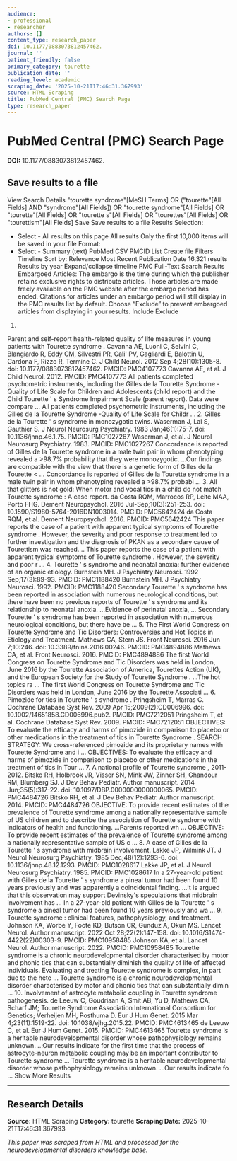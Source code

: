 ```yaml
---
audience:
- professional
- researcher
authors: []
content_type: research_paper
doi: 10.1177/0883073812457462.
journal: ''
patient_friendly: false
primary_category: tourette
publication_date: ''
reading_level: academic
scraping_date: '2025-10-21T17:46:31.367993'
source: HTML Scraping
title: PubMed Central (PMC) Search Page
type: research_paper
---
```

# PubMed Central (PMC) Search Page

**DOI:** 10.1177/0883073812457462.

## Save results to a file

View Search Details
"tourette syndrome"[MeSH Terms] OR ("tourette"[All Fields] AND "syndrome"[All Fields]) OR "tourette syndrome"[All Fields] OR "tourette"[All Fields] OR "tourette s"[All Fields] OR "tourettes"[All Fields] OR "tourettism"[All Fields]
Save
Save results to a file
Results Selection:
- Select -
All results on this page
All results
Only the first 10,000 items will be saved in your file
Format:
- Select -
Summary (text)
PubMed
CSV
PMCID List
Create file
Filters
Timeline
Sort by:
Relevance
Most Recent
Publication Date
16,321
results
Results by year
Expand/collapse timeline
PMC Full-Text Search Results
Embargoed Articles:
The
embargo
is the time during which the publisher retains exclusive rights to distribute articles. Those articles are made freely available on the PMC website after the embargo period has ended. Citations for articles under an embargo period will still display in the PMC results list by default. Choose “Exclude” to prevent embargoed articles from displaying in your results.
Include
Exclude
1.
Parent and self-report health-related quality of life measures in young patients with
Tourette
syndrome
.
Cavanna AE, Luoni C, Selvini C, Blangiardo R, Eddy CM, Silvestri PR, Cali' PV, Gagliardi E, Balottin U, Cardona F, Rizzo R, Termine C.
J Child Neurol. 2012 Sep 4;28(10):1305-8. doi: 10.1177/0883073812457462.
PMCID: PMC4107773
Cavanna AE, et al.
J Child Neurol.  2012.
PMCID: PMC4107773
All patients completed psychometric instruments, including the Gilles de la
Tourette
Syndrome
-Quality of Life Scale for Children and Adolescents (child report) and the Child
Tourette
'
s
Syndrome
Impairment Scale (parent report). Data were compare …
All patients completed psychometric instruments, including the Gilles de la
Tourette
Syndrome
-Quality of Life Scale for Childr …
2.
Gilles de la
Tourette
'
s
syndrome
in monozygotic twins.
Waserman J, Lal S, Gauthier S.
J Neurol Neurosurg Psychiatry. 1983 Jan;46(1):75-7. doi: 10.1136/jnnp.46.1.75.
PMCID: PMC1027267
Waserman J, et al.
J Neurol Neurosurg Psychiatry.  1983.
PMCID: PMC1027267
Concordance is reported of Gilles de la
Tourette
syndrome
in a male twin pair in whom phenotyping revealed a >98.7% probability that they were monozygotic. ...Our findings are compatible with the view that there is a genetic form of Gilles de la
Tourette
< …
Concordance is reported of Gilles de la
Tourette
syndrome
in a male twin pair in whom phenotyping revealed a >98.7% probabi …
3.
All that glitters is not gold: When motor and vocal tics in a child do not match
Tourette
syndrome
: A case report.
da Costa RQM, Marrocos RP, Leite MAA, Porto FHG.
Dement Neuropsychol. 2016 Jul-Sep;10(3):251-253. doi: 10.1590/S1980-5764-2016DN1003014.
PMCID: PMC5642424
da Costa RQM, et al.
Dement Neuropsychol.  2016.
PMCID: PMC5642424
This paper reports the case of a patient with apparent typical symptoms of
Tourette
syndrome
. However, the severity and poor response to treatment led to further investigation and the diagnosis of PKAN as a secondary cause of
Tourettism
was reached....
This paper reports the case of a patient with apparent typical symptoms of
Tourette
syndrome
. However, the severity and poor r …
4.
Tourette
'
s
syndrome
and neonatal anoxia: further evidence of an organic etiology.
Burnstein MH.
J Psychiatry Neurosci. 1992 Sep;17(3):89-93.
PMCID: PMC1188420
Burnstein MH.
J Psychiatry Neurosci.  1992.
PMCID: PMC1188420
Secondary
Tourette
'
s
syndrome
has been reported in association with numerous neurological conditions, but there have been no previous reports of
Tourette
'
s
syndrome
and its relationship to neonatal anoxia. ...Evidence of perinatal anoxia, …
Secondary
Tourette
'
s
syndrome
has been reported in association with numerous neurological conditions, but there have be …
5.
The First World Congress on
Tourette
Syndrome
and Tic Disorders: Controversies and Hot Topics in Etiology and Treatment.
Mathews CA, Stern JS.
Front Neurosci. 2016 Jun 7;10:246. doi: 10.3389/fnins.2016.00246.
PMCID: PMC4894886
Mathews CA, et al.
Front Neurosci.  2016.
PMCID: PMC4894886
The first World Congress on
Tourette
Syndrome
and Tic Disorders was held in London, June 2016 by the
Tourette
Association of America,
Tourettes
Action (UK), and the European Society for the Study of
Tourette
Syndrome
. ...The hot topics ra …
The first World Congress on
Tourette
Syndrome
and Tic Disorders was held in London, June 2016 by the
Tourette
Associati …
6.
Pimozide for tics in
Tourette
'
s
syndrome
.
Pringsheim T, Marras C.
Cochrane Database Syst Rev. 2009 Apr 15;2009(2):CD006996. doi: 10.1002/14651858.CD006996.pub2.
PMCID: PMC7212051
Pringsheim T, et al.
Cochrane Database Syst Rev.  2009.
PMCID: PMC7212051
OBJECTIVES: To evaluate the efficacy and harms of pimozide in comparison to placebo or other medications in the treatment of tics in
Tourette
Syndrome
. SEARCH STRATEGY: We cross-referenced pimozide and its proprietary names with
Tourette
Syndrome
and i …
OBJECTIVES: To evaluate the efficacy and harms of pimozide in comparison to placebo or other medications in the treatment of tics in
Tour
…
7.
A national profile of
Tourette
syndrome
, 2011-2012.
Bitsko RH, Holbrook JR, Visser SN, Mink JW, Zinner SH, Ghandour RM, Blumberg SJ.
J Dev Behav Pediatr. Author manuscript. 2014 Jun;35(5):317-22. doi: 10.1097/DBP.0000000000000065.
PMCID: PMC4484726
Bitsko RH, et al.
J Dev Behav Pediatr. Author manuscript. 2014.
PMCID: PMC4484726
OBJECTIVE: To provide recent estimates of the prevalence of
Tourette
syndrome
among a nationally representative sample of US children and to describe the association of
Tourette
syndrome
with indicators of health and functioning. ...Parents reported wh …
OBJECTIVE: To provide recent estimates of the prevalence of
Tourette
syndrome
among a nationally representative sample of US c …
8.
A case of Gilles de la
Tourette
'
s
syndrome
with midbrain involvement.
Lakke JP, Wilmink JT.
J Neurol Neurosurg Psychiatry. 1985 Dec;48(12):1293-6. doi: 10.1136/jnnp.48.12.1293.
PMCID: PMC1028617
Lakke JP, et al.
J Neurol Neurosurg Psychiatry.  1985.
PMCID: PMC1028617
In a 27-year-old patient with Gilles de la
Tourette
'
s
syndrome
a pineal tumor had been found 10 years previously and was apparently a coincidental finding. ...It is argued that this observation may support Devinsky's speculations that midbrain involvement has …
In a 27-year-old patient with Gilles de la
Tourette
'
s
syndrome
a pineal tumor had been found 10 years previously and wa …
9.
Tourette
syndrome
: clinical features, pathophysiology, and treatment.
Johnson KA, Worbe Y, Foote KD, Butson CR, Gunduz A, Okun MS.
Lancet Neurol. Author manuscript. 2022 Oct 28;22(2):147-158. doi: 10.1016/S1474-4422(22)00303-9.
PMCID: PMC10958485
Johnson KA, et al.
Lancet Neurol. Author manuscript. 2022.
PMCID: PMC10958485
Tourette
syndrome
is a chronic neurodevelopmental disorder characterised by motor and phonic tics that can substantially diminish the quality of life of affected individuals. Evaluating and treating
Tourette
syndrome
is complex, in part due to the hete
…
Tourette
syndrome
is a chronic neurodevelopmental disorder characterised by motor and phonic tics that can substantially dimin
…
10.
Involvement of astrocyte metabolic coupling in
Tourette
syndrome
pathogenesis.
de Leeuw C, Goudriaan A, Smit AB, Yu D, Mathews CA, Scharf JM; Tourette Syndrome Association International Consortium for Genetics; Verheijen MH, Posthuma D.
Eur J Hum Genet. 2015 Mar 4;23(11):1519-22. doi: 10.1038/ejhg.2015.22.
PMCID: PMC4613465
de Leeuw C, et al.
Eur J Hum Genet.  2015.
PMCID: PMC4613465
Tourette
syndrome
is a heritable neurodevelopmental disorder whose pathophysiology remains unknown. ...Our results indicate for the first time that the process of astrocyte-neuron metabolic coupling may be an important contributor to
Tourette
syndrome
…
Tourette
syndrome
is a heritable neurodevelopmental disorder whose pathophysiology remains unknown. ...Our results indicate fo
…
Show More Results

---

## Research Details

**Source:** HTML Scraping
**Category:** tourette
**Scraping Date:** 2025-10-21T17:46:31.367993

*This paper was scraped from HTML and processed for the neurodevelopmental disorders knowledge base.*